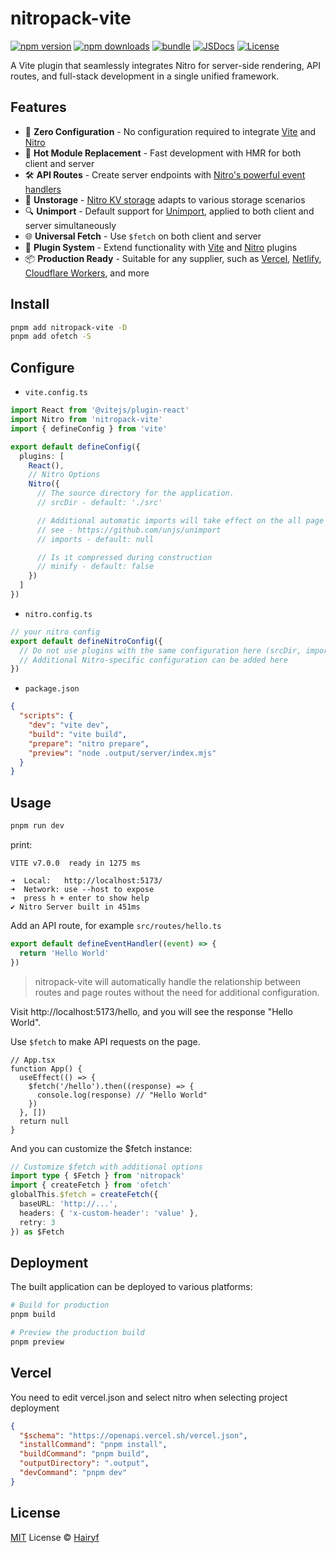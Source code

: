 # nitropack-vite

[![npm version][npm-version-src]][npm-version-href]
[![npm downloads][npm-downloads-src]][npm-downloads-href]
[![bundle][bundle-src]][bundle-href]
[![JSDocs][jsdocs-src]][jsdocs-href]
[![License][license-src]][license-href]

A Vite plugin that seamlessly integrates Nitro for server-side rendering, API routes, and full-stack development in a single unified framework.

## Features

- 🚀 **Zero Configuration** - No configuration required to integrate [Vite](https://github.com/vitejs/vite) and [Nitro](https://github.com/unjs/nitro)
- 🔄 **Hot Module Replacement** - Fast development with HMR for both client and server
- 🛠️ **API Routes** - Create server endpoints with [Nitro's powerful event handlers](https://nitro.build/guide/routing#event-handlers)
- 📄 **Unstorage** - [Nitro KV storage](https://nitro.build/guide/storage) adapts to various storage scenarios
- 🔍️ **Unimport** - Default support for [Unimport](https://github.com/unjs/unimport), applied to both client and server simultaneously
- 🌐 **Universal Fetch** - Use `$fetch` on both client and server
- 🔌 **Plugin System** - Extend functionality with [Vite](https://github.com/vitejs/vite) and [Nitro](https://github.com/unjs/nitro) plugins
- 📦 **Production Ready** - Suitable for any supplier, such as [Vercel](https://vercel.com), [Netlify](https://www.netlify.com), [Cloudflare Workers](https://workers.cloudflare.com), and more

## Install

```bash
pnpm add nitropack-vite -D
pnpm add ofetch -S
```

## Configure

- `vite.config.ts`

```ts
import React from '@vitejs/plugin-react'
import Nitro from 'nitropack-vite'
import { defineConfig } from 'vite'

export default defineConfig({
  plugins: [
    React(),
    // Nitro Options
    Nitro({
      // The source directory for the application.
      // srcDir - default: './src'

      // Additional automatic imports will take effect on the all page and server
      // see - https://github.com/unjs/unimport
      // imports - default: null

      // Is it compressed during construction
      // minify - default: false
    })
  ]
})
```

- `nitro.config.ts`

```ts
// your nitro config
export default defineNitroConfig({
  // Do not use plugins with the same configuration here (srcDir, imports, minify)
  // Additional Nitro-specific configuration can be added here
})
```

- `package.json`

```json
{
  "scripts": {
    "dev": "vite dev",
    "build": "vite build",
    "prepare": "nitro prepare",
    "preview": "node .output/server/index.mjs"
  }
}
```

## Usage

```sh
pnpm run dev
```

print:

```
VITE v7.0.0  ready in 1275 ms

➜  Local:   http://localhost:5173/
➜  Network: use --host to expose
➜  press h + enter to show help
✔ Nitro Server built in 451ms
```

Add an API route, for example `src/routes/hello.ts`

```ts
export default defineEventHandler((event) => {
  return 'Hello World'
})
```

> nitropack-vite will automatically handle the relationship between routes and page routes without the need for additional configuration.

Visit http://localhost:5173/hello, and you will see the response "Hello World".

Use `$fetch` to make API requests on the page.

```tsx
// App.tsx
function App() {
  useEffect(() => {
    $fetch('/hello').then((response) => {
      console.log(response) // "Hello World"
    })
  }, [])
  return null
}
```

And you can customize the $fetch instance:

```ts
// Customize $fetch with additional options
import type { $Fetch } from 'nitropack'
import { createFetch } from 'ofetch'
globalThis.$fetch = createFetch({
  baseURL: 'http://...',
  headers: { 'x-custom-header': 'value' },
  retry: 3
}) as $Fetch
```

## Deployment

The built application can be deployed to various platforms:

```bash
# Build for production
pnpm build

# Preview the production build
pnpm preview
```

## Vercel

You need to edit vercel.json and select nitro when selecting project deployment

```json
{
  "$schema": "https://openapi.vercel.sh/vercel.json",
  "installCommand": "pnpm install",
  "buildCommand": "pnpm build",
  "outputDirectory": ".output",
  "devCommand": "pnpm dev"
}
```

## License

[MIT](./LICENSE) License © [Hairyf](https://github.com/haityf)

<!-- Badges -->

[npm-version-src]: https://img.shields.io/npm/v/nitropack-vite?style=flat&colorA=080f12&colorB=1fa669
[npm-version-href]: https://npmjs.com/package/nitropack-vite
[npm-downloads-src]: https://img.shields.io/npm/dm/nitropack-vite?style=flat&colorA=080f12&colorB=1fa669
[npm-downloads-href]: https://npmjs.com/package/nitropack-vite
[bundle-src]: https://img.shields.io/bundlephobia/minzip/nitropack-vite?style=flat&colorA=080f12&colorB=1fa669&label=minzip
[bundle-href]: https://bundlephobia.com/result?p=nitropack-vite
[license-src]: https://img.shields.io/github/license/hairyf/nitropack-vite.svg?style=flat&colorA=080f12&colorB=1fa669
[license-href]: https://github.com/hairyf/nitropack-vite/blob/main/LICENSE
[jsdocs-src]: https://img.shields.io/badge/jsdocs-reference-080f12?style=flat&colorA=080f12&colorB=1fa669
[jsdocs-href]: https://www.jsdocs.io/package/nitropack-vite
